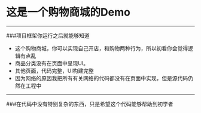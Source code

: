# 这是一个购物商城的Demo

------
###项目框架你运行之后就能够知道
* 这个购物商城，你可以实现自己开店，和购物两种行为，所以初看你会觉得逻辑有点乱
* 商品分类没有在页面中呈现UI。
* 其他页面，代码完整，UI构建完整
* 因为网络的原因我把所有有关网络的代码都没有在页面中实现，但是源代码仍然在工程中

------
###在代码中没有特别复杂的东西，只是希望这个代码能够帮助到初学者

